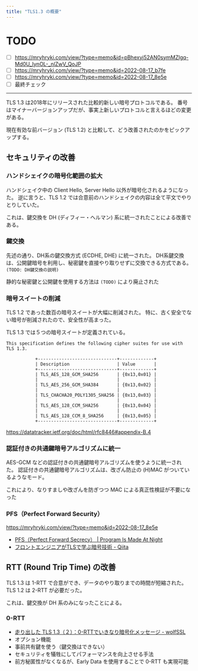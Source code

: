 ```yaml
---
title: "TLS1.3 の概要"
---
```


# TODO
- [ ] https://mryhryki.com/view/?type=memo&id=pBhexyj52AN0symMZlgq-Md0U_IynOL-_nlZwV_QoJP
- [ ] https://mryhryki.com/view/?type=memo&id=2022-08-17_b7fe
- [ ] https://mryhryki.com/view/?type=memo&id=2022-08-17_8e5e
- [ ] 最終チェック

---

TLS 1.3 は2018年にリリースされた比較的新しい暗号プロトコルである。
番号はマイナーバージョンアップだが、事実上新しいプロトコルと言えるほどの変更がある。

現在有効な前バージョン (TLS 1.2) と比較して、どう改善されたのかをピックアップする。

## セキュリティの改善

### ハンドシェイクの暗号化範囲の拡大

ハンドシェイク中の Client Hello, Server Hello 以外が暗号化されるようになった。
逆に言うと、TLS 1.2 では合意前のハンドシェイクの内容は全て平文でやりとりしていた。

これは、鍵交換を DH (ディフィー・ヘルマン) 系に統一されたことによる改善である。

### 鍵交換

先述の通り、DH系の鍵交換方式 (ECDHE, DHE) に統一された。
DH系鍵交換は、公開鍵暗号を利用し、秘密鍵を直接やり取りせずに交換できる方式である。
`(TODO: DH鍵交換の説明)`

静的な秘密鍵と公開鍵を使用する方法は `(TODO)` により廃止された

### 暗号スイートの削減

TLS 1.2 であった数百の暗号スイートが大幅に削減された。
特に、古く安全でない暗号が削減されたので、安全性が高まった。

TLS 1.3 では５つの暗号スイートが定義されている。

```
This specification defines the following cipher suites for use with TLS 1.3.

           +------------------------------+-------------+
           | Description                  | Value       |
           +------------------------------+-------------+
           | TLS_AES_128_GCM_SHA256       | {0x13,0x01} |
           |                              |             |
           | TLS_AES_256_GCM_SHA384       | {0x13,0x02} |
           |                              |             |
           | TLS_CHACHA20_POLY1305_SHA256 | {0x13,0x03} |
           |                              |             |
           | TLS_AES_128_CCM_SHA256       | {0x13,0x04} |
           |                              |             |
           | TLS_AES_128_CCM_8_SHA256     | {0x13,0x05} |
           +------------------------------+-------------+
```

https://datatracker.ietf.org/doc/html/rfc8446#appendix-B.4

### 認証付きの共通鍵暗号アルゴリズムに統一

AES-GCM などの認証付きの共通鍵暗号アルゴリズムを使うように統一された。
認証付きの共通鍵暗号アルゴリズムは、改ざん防止の (H)MAC がついているようなモード。

これにより、なりすましや改ざんを防ぎつつ MAC による真正性検証が不要になった

### PFS（Perfect Forward Security）

https://mryhryki.com/view/?type=memo&id=2022-08-17_8e5e

- [PFS（Perfect Forward Secrecy） | Program Is Made At Night](https://kimh.github.io/blog/jp/security/understanding-pfs-jp/)
- [フロントエンジニアがTLSで学ぶ暗号技術 - Qiita](https://qiita.com/shun_takagi/items/eb46e0c1f0bb512fa04d)

## RTT (Round Trip Time) の改善

TLS 1.3 は 1-RTT で合意ができ、データのやり取りまでの時間が短縮された。
TLS 1.2 は 2-RTT が必要だった。

これは、鍵交換が DH 系のみになったことによる。

### 0-RTT

- [走り出した TLS 1.3（２）：0-RTTでいきなり暗号化メッセージ - wolfSSL](https://www.wolfssl.jp/wolfblog/2018/10/22/0-rtt/)
- オプション機能
- 事前共有鍵を使う（鍵交換はできない）
- セキュリティを犠牲にしてパフォーマンスを向上させる手法
- 前方秘匿性がなくなるが、Early Data を使用することで 0-RTT も実現可能
